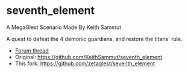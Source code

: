 # seventh_element
A MegaGlest Scenario Made By Keith Sammut

A quest to defeat the 4 demonic guardians, and restore the titans' rule.


* [Forum thread](https://forum.megaglest.org/index.php?topic=9833.0)
* Original: https://github.com/KeithSammut/seventh_element
* This fork: https://github.com/zetaglest/seventh_element
